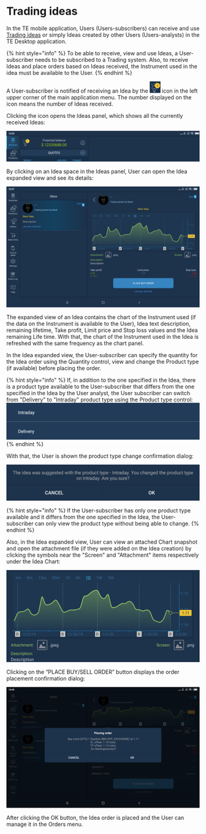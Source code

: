 # Trading ideas

In the TE mobile application, Users \(Users-subscribers\) can receive and use [Trading ideas](https://guide.traderevolution.com/project/desktop-application-for-windows/windows/trading-ideas) or simply Ideas created by other Users \(Users-analysts\) in the TE Desktop application.

{% hint style="info" %}
To be able to receive, view and use Ideas, a User-subscriber needs to be subscribed to a Trading system. Also, to receive Ideas and place orders based on Ideas received, the Instrument used in the idea must be available to the User.
{% endhint %}

A User-subscriber is notified of receiving an Idea by the ![](../../../.gitbook/assets/rsz_notification_cut%20%282%29.png) icon in the left upper corner of the main application menu. The number displayed on the icon means the number of Ideas received.

Clicking the icon opens the Ideas panel, which shows all the currently received Ideas:

![](../../../.gitbook/assets/cut1.png)

By clicking on an Idea space in the Ideas panel, User can open the Idea expanded view and see its details:

![](../../../.gitbook/assets/screenshot_2020-02-03-10-37-09-520_com.traderevolution.png)

The expanded view of an Idea contains the chart of the Instrument used \(if the data on the Instrument is available to the User\), Idea text description, remaining lifetime, Take profit, Limit price and Stop loss values and the Idea remaining Life time. With that, the chart of the Instrument used in the Idea is refreshed with the same frequency as the chart panel. 

In the Idea expanded view, the User-subscriber can specify the quantity for the Idea order using the Quantity control, view and change the Product type \(if available\) before placing the order.

{% hint style="info" %}
If, in addition to the one specified in the Idea, there is a product type available to the User-subscriber that differs from the one specified in the Idea by the User analyst, the User subscriber can switch from "Delivery" to "Intraday" product type using the Product type control: ![](../../../.gitbook/assets/type-cut%20%281%29.png) 
{% endhint %}

With that, the User is shown the product type change confirmation dialog:

![](../../../.gitbook/assets/type-change-note-cut%20%281%29.png)

{% hint style="info" %}
If the User-subscriber has only one product type available and it differs from the one specified in the Idea, the User-subscriber can only view the product type without being able to change. 
{% endhint %}

Also, in the Idea expanded view, User can view an attached Chart snapshot and open the attachment file \(if they were added on the Idea creation\) by clicking the symbols near the "Screen" and "Attachment" items respectively under the Idea Chart:

![](../../../.gitbook/assets/attach-cut.png)

Clicking on the “PLACE BUY/SELL ORDER” button displays the order placement confirmation dialog:

![](../../../.gitbook/assets/screenshot_2020-02-03-10-45-32-785_com.traderevolution.png)

After clicking the OK button, the Idea order is placed and the User can manage it in the Orders menu.

